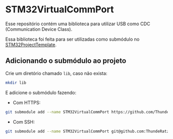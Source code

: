 # STM32VirtualCommPort

Esse repositório contém uma biblioteca para utilizar USB como CDC (Communication Device Class).

Essa biblioteca foi feita para ser utilizadas como submódulo no [STM32ProjectTemplate](https://github.com/ThundeRatz/STM32ProjectTemplate).

## Adicionando o submódulo ao projeto

Crie um diretório chamado `lib`, caso não exista:

```bash
mkdir lib
```
E adicione o submódulo fazendo:

* Com HTTPS:
```bash
git submodule add --name STM32VirtualCommPort https://github.com/ThundeRatz/STM32VirtualCommPort.git lib/STM32VirtualCommPort
```

* Com SSH:
```bash
git submodule add --name STM32VirtualCommPort git@github.com:ThundeRatz/STM32VirtualCommPort.git lib/STM32VirtualCommPort
```
